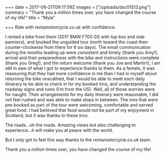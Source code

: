 +++
date = 2017-06-21T09:17:59Z
images = ["/uploads/dsc01513.png"]
summary = "Thank you a million times over, you have changed the course of my life!"
title = "Myla"

+++
Ride with rentamotorcycle.co.uk with confidence.

I rented a bike from them (2017 BMW F700 GS with top box and side panniers), and booked the unguided tour (north toward the coast then counter-clockwise from there for 6 six days). The email communication during the months leading up were consistent and timely (thank you Amy!), arrival and their preparedness with the bike and instructions were complete (thank you Greg!), and the return welcome (thank you Joe and Martin!), I am still in awe of what I got to experience thanks to them. As a female, it was reassuring that they had more confidence in me than I had in myself about returning the bike unscathed, that I would be able to meet each daily itinerary to be able to check in for my booked inns, and understanding the roadway signs and rules (I’m from the US). Well, all of those worries were for naught. Their arrangements for my daily itinerary were reasonable, I did not feel rushed and was able to make stops in between. The inns that were pre-booked as part of the tour were welcoming, comfortable and served great food. I had believed that food would not be part of my enjoyment in Scotland, but it was thanks to these inns.

The roads…oh the roads. Amazing views but also challenging to experience…it will make you at peace with the world.

But I only got to feel this way thanks to the rentamotorcycle.co.uk team.

Thank you a million times over, you have changed the course of my life!